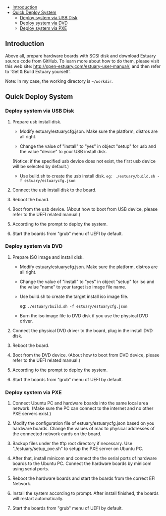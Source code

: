 
* [Introduction](#1)
* [Quick Deploy System](#2)
   * [Deploy system via USB Disk](#2.1)
   * [Deploy system via DVD](#2.2)
   * [Deploy system via PXE](#2.3)

<h2 id="1">Introduction</h2>

Above all, prepare hardware boards with SCSI disk and download Estuary source code from GitHub.
To learn more about how to do them, please visit this web site: http://open-estuary.com/estuary-user-manual/, and then refer to ‘Get & Build Estuary yourself’.

Note: In my case, the working directory is `~/workdir`.

<h2 id="2">Quick Deploy System</h2>
<h3 id="2.1">Deploy system via USB Disk</h3>

1. Prepare usb install disk.
    * Modify estuary/estuarycfg.json. Make sure the platform, distros are all right.
    
    * Change the value of "install" to "yes" in object "setup" for usb and the value "device" to your USB install disk.
    
    (Notice: if the specified usb device does not exist, the first usb device will be selected by default.)

    * Use build.sh to create the usb install disk.
       `eg: ./estuary/build.sh -f estuary/estuarycfg.json`

2. Connect the usb install disk to the board.

3. Reboot the board.

4. Boot from the usb device. (About how to boot from USB device, please refer to the UEFI related manual.)

5. According to the prompt to deploy the system.

6. Start the boards from "grub" menu of UEFI by default.

<h3 id="2.2">Deploy system via DVD</h3>

1. Prepare ISO image and install disk.
   * Modify estuary/estuarycfg.json. Make sure the platform, distros are all right.

   * Change the value of "install" to "yes" in object "setup" for iso and the value "name" to your target iso image file name.
  
   * Use build.sh to create the target install iso image file.

       eg: `./estuary/build.sh -f estuary/estuarycfg.json`

   * Burn the iso image file to DVD disk if you use the physical DVD driver.

2. Connect the physical DVD driver to the board, plug in the install DVD disk.

3. Reboot the board.

4. Boot from the DVD device. (About how to boot from DVD device, please refer to the UEFI related manual.)

5. According to the prompt to deploy the system.

6. Start the boards from "grub" menu of UEFI by default.

<h3 id="2.3">Deploy system via PXE</h3>

1. Connect Ubuntu PC and hardware boards into the same local area network. (Make sure the PC can connect to the internet and no other PXE servers exist.)

2. Modify the configuration file of estuary/estuarycfg.json based on you hardware boards. Change the values of mac to physical addresses of the connected network cards on the board.

3. Backup files under the tftp root directory if necessary. Use "./estuary/setup_pxe.sh" to setup the PXE server on Ubuntu PC.

4. After that, install minicom and connect the the serial ports of hardware boards to the Ubuntu PC. Connect the hardware boards by minicom using serial ports.

5. Reboot the hardware boards and start the boards from the correct EFI Network.

6. Install the system according to prompt. After install finished, the boards will restart automatically.

7. Start the boards from "grub" menu of UEFI by default.
